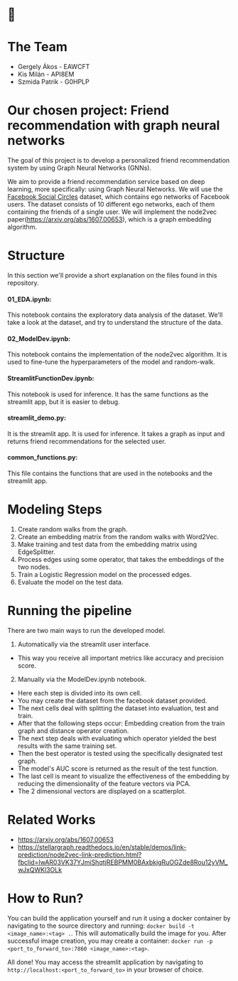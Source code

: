 # 🐸

# The Team
- Gergely Ákos - EAWCFT
- Kis Milán - API8EM
- Szmida Patrik - G0HPLP

# Our chosen project: **Friend recommendation with graph neural networks**

The goal of this project is to develop a personalized friend recommendation system by using Graph Neural Networks (GNNs).

We aim to provide a friend recommendation service based on deep learning, more specifically: using Graph Neural Networks.
We will use the [Facebook Social Circles](https://snap.stanford.edu/data/ego-Facebook.html) dataset, which contains ego networks of Facebook users. The dataset consists of 10 different ego networks, each of them containing the friends of a single user.
We will implement the node2vec paper(https://arxiv.org/abs/1607.00653), which is a graph embedding algorithm.


# Structure

In this section we'll provide a short explanation on the files found in this repository.

#### 01_EDA.ipynb:

This notebook contains the exploratory data analysis of the dataset. We'll take a look at the dataset, and try to understand the structure of the data.

#### 02_ModelDev.ipynb:

This notebook contains the implementation of the node2vec algorithm. It is used to fine-tune the hyperparameters of the model and random-walk.

#### StreamlitFunctionDev.ipynb:

This notebook is used for inference. It has the same functions as the streamlit app, but it is easier to debug.

#### streamlit_demo.py:

It is the streamlit app. It is used for inference. It takes a graph as input and returns friend recommendations for the selected user.

#### common_functions.py:

This file contains the functions that are used in the notebooks and the streamlit app.

# Modeling Steps

1. Create random walks from the graph.
2. Create an embedding matrix from the random walks with Word2Vec.
3. Make training and test data from the embedding matrix using EdgeSplitter.
4. Process edges using some operator, that takes the embeddings of the two nodes.
5. Train a Logistic Regression model on the processed edges.
6. Evaluate the model on the test data.

# Running the pipeline

There are two main ways to run the developed model.

1. Automatically via the streamlit user interface.
  - This way you receive all important metrics like accuracy and precision score.
2. Manually via the ModelDev.ipynb notebook.
  - Here each step is divided into its own cell.
  - You may create the dataset from the facebook dataset provided.
  - The next cells deal with splitting the dataset into evaluation, test and train.
  - After that the following steps occur: Embedding creation from the train graph and distance operator creation.
  - The next step deals with evaluating which operator yielded the best results with the same training set.
  - Then the best operator is tested using the specifically designated test graph.
  - The model's AUC score is returned as the result of the test function.
  - The last cell is meant to visualize the effectiveness of the embedding by reducing the dimensionality of the
feature vectors via PCA.
  - The 2 dimensional vectors are displayed on a scatterplot.

# Related Works

- https://arxiv.org/abs/1607.00653
- https://stellargraph.readthedocs.io/en/stable/demos/link-prediction/node2vec-link-prediction.html?fbclid=IwAR03VK37YJmiShqtjREBPMM0BAxbkjgRuOGZde8Rou12yVM_wJxQWKl3OLk

# How to Run?

You can build the application yourself and run it using a docker container by navigating to the source directory and running: `docker build -t <image_name>:<tag> .`. This will automatically build the image for you. After successful image creation, you may create
a container: `docker run -p <port_to_forward_to>:7860 <image_name>:<tag>`.

All done! You may access the streamlit application by navigating to `http://localhost:<port_to_forward_to>` in your browser of choice.
